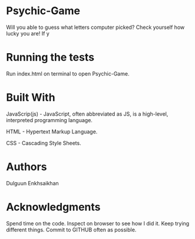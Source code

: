 # Psychic-Game
Will you able to guess what letters computer picked? Check yourself how lucky you are! If y

# Running the tests
Run index.html on terminal to open Psychic-Game.


# Built With
JavaScrip(js) - JavaScript, often abbreviated as JS, is a high-level, interpreted programming language.

HTML - Hypertext Markup Language.

CSS - Cascading Style Sheets.

# Authors
Dulguun Enkhsaikhan

# Acknowledgments
Spend time on the code.
Inspect on browser to see how I did it.
Keep trying different things.
Commit to GITHUB often as possible.
